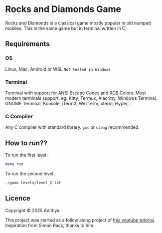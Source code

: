 # Rocks and Diamonds Game

Rocks and Diamonds is a classical game mostly popular in old numpad mobiles. This is the same game but in terminal written in C.


## Requirements

### OS

Linux, Mac, Android or WSL `Not tested in Windows`

### Terminal

Terminal with support for ANSI Escape Codes and RGB Colors.
Most modern terminals support.
eg: Kitty, Termux, Alacritty, Windows Terminal, GNOME Terminal, Konsole, iTerm2, WezTerm, xterm, Hyper,.

### C Compiler

Any C compiler with standard library. `gcc` or `clang` recommended.


## How to run??

To run the first level :
```bash
make run
```

To run the second level :
```bash
./game levels/level_2.txt  
```


## Licence

Copyright © 2025 Adithya

This project was started as a follow along project of [this youtube tutorial](https://youtube.com/playlist?list=PLRWoC1qZt_WeCwCUEWxsSIpqfgg2qd9wD&si=Sm-pEqf1u009MJ4M). 
Inspiration from Simon Racz, thanks to him.

